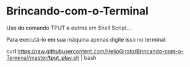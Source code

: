 # Brincando-com-o-Terminal
Uso do comando TPUT e outros em Shell Script...


Para executá-lo em sua máquina apenas digite isso no terminal:

curl https://raw.githubusercontent.com/HelioGiroto/Brincando-com-o-Terminal/master/tput_play.sh | bash

